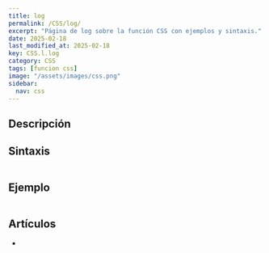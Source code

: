 ```yaml
---
title: log
permalink: /CSS/log/
excerpt: "Página de log sobre la función CSS con ejemplos y sintaxis."
date: 2025-02-18
last_modified_at: 2025-02-18
key: CSS.l.log
category: CSS
tags: [funcion css]
image: "/assets/images/css.png"
sidebar:
  nav: css
---
```


## Descripción


## Sintaxis


```css

```


## Ejemplo


```css

```


## Artículos

- 
